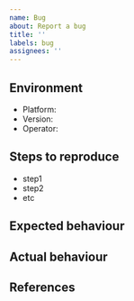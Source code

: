 ```yaml
---
name: Bug
about: Report a bug
title: ''
labels: bug
assignees: ''
---
```


<!-- provide a brief description of your issue -->

## Environment

- Platform: <!-- Node | Browser -->
- Version: 
- Operator: 

## Steps to reproduce

- step1
- step2
- etc

## Expected behaviour

<!-- what should happen -->

## Actual behaviour

<!-- whad did happen -->

## References <!-- optional -->

<!--

 - [name](href)

-->
